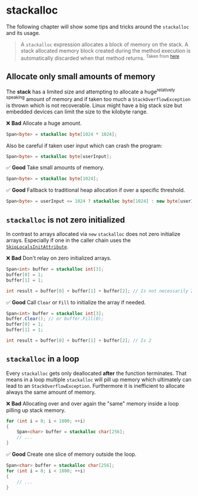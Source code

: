 # stackalloc

The following chapter will show some tips and tricks around the `stackalloc` and its usage.
> A `stackalloc` expression allocates a block of memory on the stack. A stack allocated memory block created during the method execution is automatically discarded when that method returns. <sup>Taken from [here](https://docs.microsoft.com/en-us/dotnet/csharp/language-reference/operators/stackalloc)</sup>

## Allocate only small amounts of memory
The **stack** has a limited size and attempting to allocate a huge<sup>relatively speaking</sup> amount of memory and if taken too much a `StackOverflowException` is thrown which is not recoverable. Linux might have a big stack size but embedded devices can limit the size to the kilobyte range.

❌ **Bad** Allocate a huge amount.
```csharp
Span<byte> = stackalloc byte[1024 * 1024];
```

Also be careful if taken user input which can crash the program:
```csharp
Span<byte> = stackalloc byte[userInput];
```

✅ **Good** Take small amounts of memory.
```csharp
Span<byte> = stackalloc byte[1024];
```

✅ **Good** Fallback to traditional heap allocation if over a specific threshold.
```csharp
Span<byte> = userInput <= 1024 ? stackalloc byte[1024] : new byte[userInput];
```

## `stackalloc` is not zero initialized
In contrast to arrays allocated via `new` `stackalloc` does not zero initialize arrays. Especially if one in the caller chain uses the [`SkipLocalsInitAttribute`](https://docs.microsoft.com/en-us/dotnet/api/system.runtime.compilerservices.skiplocalsinitattribute?view=net-6.0).

❌ **Bad** Don't relay on zero initialized arrays.
```csharp
Span<int> buffer = stackalloc int[3];
buffer[0] = 1;
buffer[1] = 1;

int result = buffer[0] + buffer[1] + buffer[2]; // Is not necessarily 2
```

✅ **Good**  Call `Clear` or `Fill` to initialize the array if needed.
```csharp
Span<int> buffer = stackalloc int[3];
buffer.Clear(); // or buffer.Fill(0);
buffer[0] = 1;
buffer[1] = 1;

int result = buffer[0] + buffer[1] + buffer[2]; // Is 2
```

## `stackalloc` in a loop
Every `stackalloc` gets only deallocated **after** the function terminates. That means in a loop multiple `stackalloc` will pill up memory which ultimately can lead to an `StackOverflowException`. Furthermore it is inefficient to allocate always the same amount of memory.

❌ **Bad** Allocating over and over again the "same" memory inside a loop pilling up stack memory.
```csharp
for (int i = 0; i < 1000; ++i)
{
	Span<char> buffer = stackalloc char[256];
	// ...
}
```

✅ **Good** Create one slice of memory outside the loop.
```csharp
Span<char> buffer = stackalloc char[256];
for (int i = 0; i < 1000; ++i)
{	
	// ...
}
```
